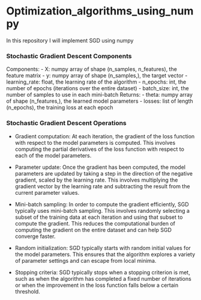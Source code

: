 # Optimization_algorithms_using_numpy
In this repository I will implement SGD using numpy

### Stochastic Gradient Descent Components

Components:
    - X: numpy array of shape (n_samples, n_features), the feature matrix
    - y: numpy array of shape (n_samples,), the target vector
    - learning_rate: float, the learning rate of the algorithm
    - n_epochs: int, the number of epochs (iterations over the entire dataset)
    - batch_size: int, the number of samples to use in each mini-batch
 Returns:
            - theta: numpy array of shape (n_features,), the learned model parameters
            - losses: list of length (n_epochs), the training loss at each epoch



### Stochastic Gradient Descent Operations

* Gradient computation: At each iteration, the gradient of the loss function with respect to the model parameters is computed. This involves computing the partial derivatives of the loss function with respect to each of the model parameters.

* Parameter update: Once the gradient has been computed, the model parameters are updated by taking a step in the direction of the negative gradient, scaled by the learning rate. This involves multiplying the gradient vector by the learning rate and subtracting the result from the current parameter values.

* Mini-batch sampling: In order to compute the gradient efficiently, SGD typically uses mini-batch sampling. This involves randomly selecting a subset of the training data at each iteration and using that subset to compute the gradient. This reduces the computational burden of computing the gradient on the entire dataset and can help SGD converge faster.

* Random initialization: SGD typically starts with random initial values for the model parameters. This ensures that the algorithm explores a variety of parameter settings and can escape from local minima.

* Stopping criteria: SGD typically stops when a stopping criterion is met, such as when the algorithm has completed a fixed number of iterations or when the improvement in the loss function falls below a certain threshold.

